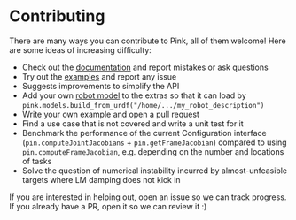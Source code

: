 # Contributing

There are many ways you can contribute to Pink, all of them welcome! Here are some ideas of increasing difficulty:

- Check out the [documentation](https://scaron.info/doc/pink/) and report mistakes or ask questions
- Try out the [examples](examples) and report any issue
- Suggests improvements to simplify the API
- Add your own [robot model](https://scaron.info/doc/pink/extras.html#module-pink.models) to the extras so that it can load by ``pink.models.build_from_urdf("/home/.../my_robot_description")``
- Write your own example and open a pull request
- Find a use case that is not covered and write a unit test for it
- Benchmark the performance of the current Configuration interface (``pin.computeJointJacobians`` + ``pin.getFrameJacobian``) compared to using ``pin.computeFrameJacobian``, e.g. depending on the number and locations of tasks
- Solve the question of numerical instability incurred by almost-unfeasible targets where LM damping does not kick in

If you are interested in helping out, open an issue so we can track progress. If you already have a PR, open it so we can review it :)
